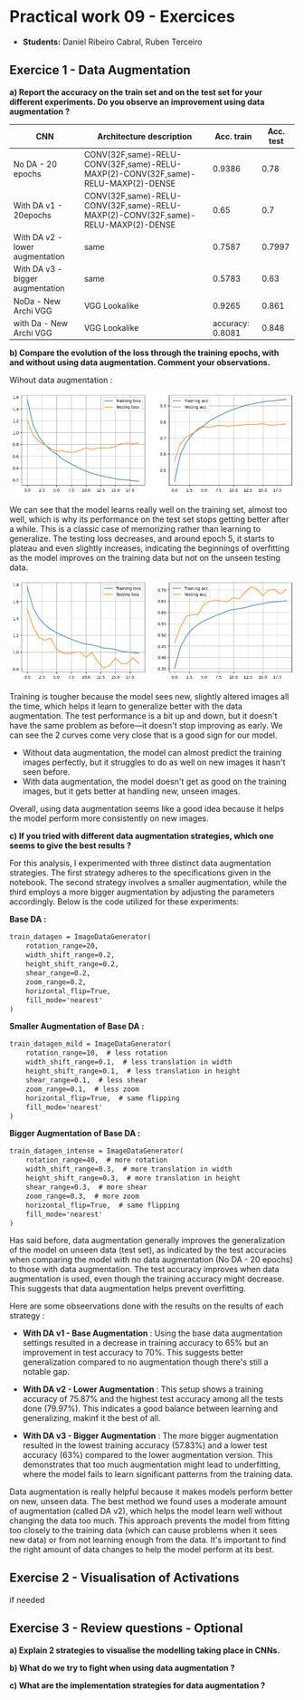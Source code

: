 # Practical work 09 - Exercices

- **Students:** Daniel Ribeiro Cabral, Ruben Terceiro

## Exercice 1 - Data Augmentation

**a) Report the accuracy on the train set and on the test set for your different experiments.  Do you observe an improvement using data augmentation ?**

| CNN | Architecture description | Acc. train | Acc. test |
|-----|--------------------------|------------|-----------|
|  No DA - 20 epochs | CONV(32F,same)-RELU-CONV(32F,same)-RELU-MAXP(2)-CONV(32F,same)-RELU-MAXP(2)-DENSE | 0.9386 | 0.78 |
|  With DA v1 - 20epochs | CONV(32F,same)-RELU-CONV(32F,same)-RELU-MAXP(2)-CONV(32F,same)-RELU-MAXP(2)-DENSE | 0.65 | 0.7 |
|  With DA v2 - lower augmentation | same | 0.7587  | 0.7997 |
|  With DA v3 - bigger augmentation | same |  0.5783  |  0.63 |
| NoDa - New Archi VGG | VGG Lookalike | 0.9265 | 0.861 |
| with Da - New Archi VGG | VGG Lookalike | accuracy: 0.8081 | 0.848 |


**b) Compare the evolution of the loss through the training epochs, with and without using data augmentation. Comment your observations.**

Wihout data augmentation : 

![NODA](./images/NoDA.png)

We can see that the model learns really well on the training set, almost too well, which is why its performance on the test set stops getting better after a while. This is a classic case of memorizing rather than learning to generalize. The testing loss decreases, and around epoch 5, it starts to plateau and even slightly increases, indicating the beginnings of overfitting as the model improves on the training data but not on the unseen testing data.

![DA](images/DA.png)

Training is tougher because the model sees new, slightly altered images all the time, which helps it learn to generalize better with the data augmentation. The test performance is a bit up and down, but it doesn't have the same problem as before—it doesn't stop improving as early. We can see the 2 curves come very close that is a good sign for our model.

- Without data augmentation, the model can almost predict the training images perfectly, but it struggles to do as well on new images it hasn't seen before.
- With data augmentation, the model doesn't get as good on the training images, but it gets better at handling new, unseen images.

Overall, using data augmentation seems like a good idea because it helps the model perform more consistently on new images.

**c) If you tried with different data augmentation strategies, which one seems to give the best results ?**

For this analysis, I experimented with three distinct data augmentation strategies. The first strategy adheres to the specifications given in the notebook. The second strategy involves a smaller augmentation, while the third employs a more bigger augmentation by adjusting the parameters accordingly. Below is the code utilized for these experiments:

**Base DA :** 
```
train_datagen = ImageDataGenerator(
    rotation_range=20,
    width_shift_range=0.2,
    height_shift_range=0.2,
    shear_range=0.2,
    zoom_range=0.2,
    horizontal_flip=True,
    fill_mode='nearest'
)
```


**Smaller Augmentation of Base DA :** 
```
train_datagen_mild = ImageDataGenerator(
    rotation_range=10,  # less rotation
    width_shift_range=0.1,  # less translation in width
    height_shift_range=0.1,  # less translation in height
    shear_range=0.1,  # less shear
    zoom_range=0.1,  # less zoom
    horizontal_flip=True,  # same flipping
    fill_mode='nearest'
)
```


**Bigger Augmentation of Base DA :** 
```
train_datagen_intense = ImageDataGenerator(
    rotation_range=40,  # more rotation
    width_shift_range=0.3,  # more translation in width
    height_shift_range=0.3,  # more translation in height
    shear_range=0.3,  # more shear
    zoom_range=0.3,  # more zoom
    horizontal_flip=True,  # same flipping
    fill_mode='nearest'
)
```


Has said before, data augmentation generally improves the generalization of the model on unseen data (test set), as indicated by the test accuracies when comparing the model with no data augmentation (No DA - 20 epochs) to those with data augmentation. The test accuracy improves when data augmentation is used, even though the training accuracy might decrease. This suggests that data augmentation helps prevent overfitting.

Here are some obseervations done with the results on the results of each strategy :

- **With DA v1 - Base Augmentation** : Using the base data augmentation settings resulted in a decrease in training accuracy to 65% but an improvement in test accuracy to 70%. This suggests better generalization compared to no augmentation though there's still a notable gap.

- **With DA v2 - Lower Augmentation** : This setup shows a training accuracy of 75.87% and the highest test accuracy among all the tests done (79.97%). This indicates a good balance between learning and generalizing, makinf it the best of all.

- **With DA v3 - Bigger Augmentation** : The more bigger augmentation resulted in the lowest training accuracy (57.83%) and a lower test accuracy (63%) compared to the lower augmentation version. This demonstrates that too much augmentation might lead to underfitting, where the model fails to learn significant patterns from the training data.


Data augmentation is really helpful because it makes models perform better on new, unseen data. The best method we found uses a moderate amount of augmentation (called DA v2), which helps the model learn well without changing the data too much. This approach prevents the model from fitting too closely to the training data (which can cause problems when it sees new data) or from not learning enough from the data. It's important to find the right amount of data changes to help the model perform at its best.

## Exercise 2 - Visualisation of Activations

if needed

## Exercise 3 - Review questions - Optional

**a) Explain 2 strategies to visualise the modelling taking place in CNNs.**

**b) What do we try to fight when using data augmentation ?**

**c) What are the implementation strategies for data augmentation ?**

